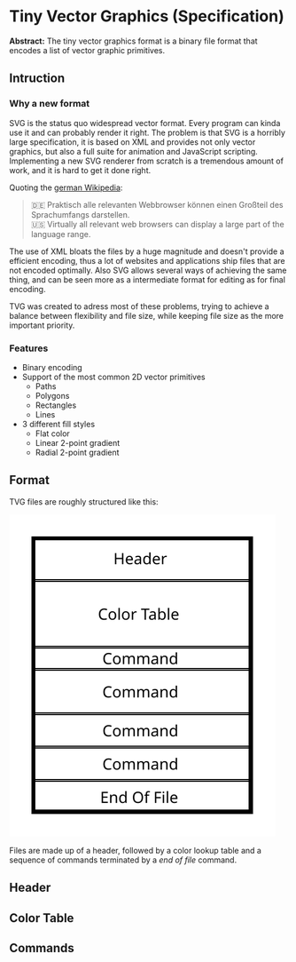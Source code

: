 # Tiny Vector Graphics (Specification)

**Abstract:** The tiny vector graphics format is a binary file format that encodes a list of vector graphic primitives.

## Intruction

### Why a new format

SVG is the status quo widespread vector format. Every program can kinda use it and can probably render it right. The problem is that SVG is a horribly large specification, it is based on XML and provides not only vector graphics, but also a full suite for animation and JavaScript scripting. Implementing a new SVG renderer from scratch is a tremendous amount of work, and it is hard to get it done right.

Quoting the [german Wikipedia](https://de.wikipedia.org/wiki/Scalable_Vector_Graphics):

> 🇩🇪 Praktisch alle relevanten Webbrowser können einen Großteil des Sprachumfangs darstellen.  
> 🇺🇸 Virtually all relevant web browsers can display a large part of the language range.

The use of XML bloats the files by a huge magnitude and doesn't provide a efficient encoding, thus a lot of websites and applications ship files that are not encoded optimally. Also SVG allows several ways of achieving the same thing, and can be seen more as a intermediate format for editing as for final encoding.

TVG was created to adress most of these problems, trying to achieve a balance between flexibility and file size, while keeping file size as the more important priority.

### Features

- Binary encoding
- Support of the most common 2D vector primitives
  - Paths
  - Polygons
  - Rectangles
  - Lines
- 3 different fill styles
  - Flat color
  - Linear 2-point gradient
  - Radial 2-point gradient

## Format

TVG files are roughly structured like this:

![Stack of Blocks](graphics/overview.svg)

Files are made up of a header, followed by a color lookup table and a sequence of commands terminated by a _end of file_ command.

## Header

## Color Table

## Commands

